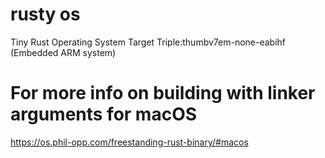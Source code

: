 # rusty os

Tiny Rust Operating System
Target Triple:thumbv7em-none-eabihf (Embedded ARM system) 


# For more info on building with linker arguments for macOS
https://os.phil-opp.com/freestanding-rust-binary/#macos
